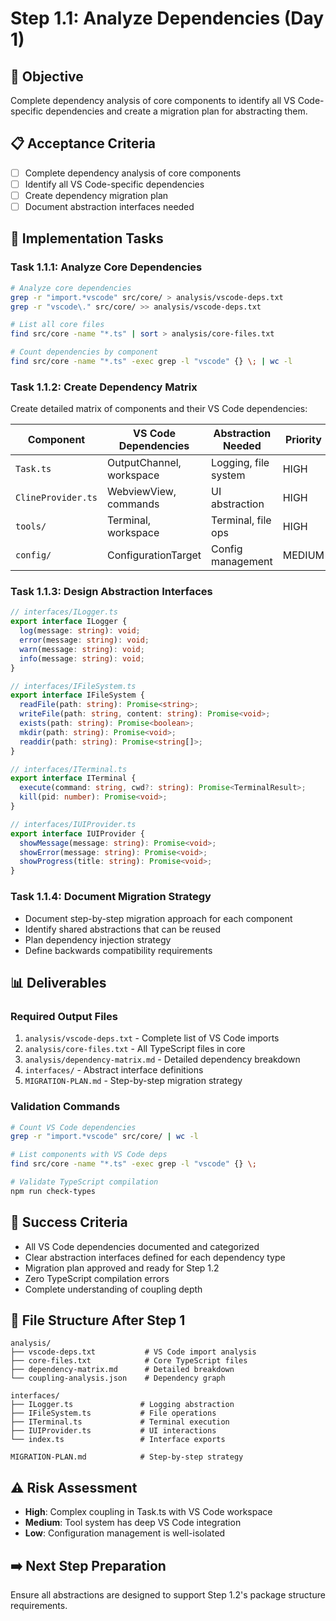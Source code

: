 # Step 1.1: Analyze Dependencies (Day 1)

## 🎯 Objective
Complete dependency analysis of core components to identify all VS Code-specific dependencies and create a migration plan for abstracting them.

## 📋 Acceptance Criteria
- [ ] Complete dependency analysis of core components
- [ ] Identify all VS Code-specific dependencies  
- [ ] Create dependency migration plan
- [ ] Document abstraction interfaces needed

## 🔧 Implementation Tasks

### Task 1.1.1: Analyze Core Dependencies
```bash
# Analyze core dependencies
grep -r "import.*vscode" src/core/ > analysis/vscode-deps.txt
grep -r "vscode\." src/core/ >> analysis/vscode-deps.txt

# List all core files
find src/core -name "*.ts" | sort > analysis/core-files.txt

# Count dependencies by component
find src/core -name "*.ts" -exec grep -l "vscode" {} \; | wc -l
```

### Task 1.1.2: Create Dependency Matrix
Create detailed matrix of components and their VS Code dependencies:

| Component | VS Code Dependencies | Abstraction Needed | Priority |
|-----------|---------------------|-------------------|----------|
| `Task.ts` | OutputChannel, workspace | Logging, file system | HIGH |
| `ClineProvider.ts` | WebviewView, commands | UI abstraction | HIGH |
| `tools/` | Terminal, workspace | Terminal, file ops | HIGH |
| `config/` | ConfigurationTarget | Config management | MEDIUM |

### Task 1.1.3: Design Abstraction Interfaces
```typescript
// interfaces/ILogger.ts
export interface ILogger {
  log(message: string): void;
  error(message: string): void;
  warn(message: string): void;
  info(message: string): void;
}

// interfaces/IFileSystem.ts
export interface IFileSystem {
  readFile(path: string): Promise<string>;
  writeFile(path: string, content: string): Promise<void>;
  exists(path: string): Promise<boolean>;
  mkdir(path: string): Promise<void>;
  readdir(path: string): Promise<string[]>;
}

// interfaces/ITerminal.ts
export interface ITerminal {
  execute(command: string, cwd?: string): Promise<TerminalResult>;
  kill(pid: number): Promise<void>;
}

// interfaces/IUIProvider.ts
export interface IUIProvider {
  showMessage(message: string): Promise<void>;
  showError(message: string): Promise<void>;
  showProgress(title: string): Promise<void>;
}
```

### Task 1.1.4: Document Migration Strategy
- Document step-by-step migration approach for each component
- Identify shared abstractions that can be reused
- Plan dependency injection strategy
- Define backwards compatibility requirements

## 📊 Deliverables

### Required Output Files
1. `analysis/vscode-deps.txt` - Complete list of VS Code imports
2. `analysis/core-files.txt` - All TypeScript files in core
3. `analysis/dependency-matrix.md` - Detailed dependency breakdown
4. `interfaces/` - Abstract interface definitions
5. `MIGRATION-PLAN.md` - Step-by-step migration strategy

### Validation Commands
```bash
# Count VS Code dependencies
grep -r "import.*vscode" src/core/ | wc -l

# List components with VS Code deps
find src/core -name "*.ts" -exec grep -l "vscode" {} \;

# Validate TypeScript compilation
npm run check-types
```

## 🚦 Success Criteria
- All VS Code dependencies documented and categorized
- Clear abstraction interfaces defined for each dependency type  
- Migration plan approved and ready for Step 1.2
- Zero TypeScript compilation errors
- Complete understanding of coupling depth

## 📁 File Structure After Step 1
```
analysis/
├── vscode-deps.txt           # VS Code import analysis
├── core-files.txt            # Core TypeScript files
├── dependency-matrix.md      # Detailed breakdown
└── coupling-analysis.json    # Dependency graph

interfaces/
├── ILogger.ts               # Logging abstraction
├── IFileSystem.ts           # File operations
├── ITerminal.ts             # Terminal execution
├── IUIProvider.ts           # UI interactions
└── index.ts                 # Interface exports

MIGRATION-PLAN.md            # Step-by-step strategy
```

## ⚠️ Risk Assessment
- **High**: Complex coupling in Task.ts with VS Code workspace
- **Medium**: Tool system has deep VS Code integration
- **Low**: Configuration management is well-isolated

## ➡️ Next Step Preparation
Ensure all abstractions are designed to support Step 1.2's package structure requirements. 
